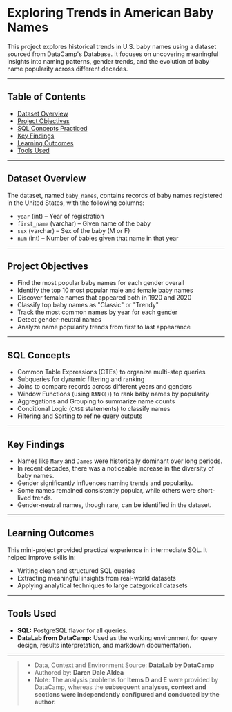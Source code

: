 ﻿# Exploring Trends in American Baby Names

This project explores historical trends in U.S. baby names using a dataset sourced from DataCamp's Database. It focuses on uncovering meaningful insights into naming patterns, gender trends, and the evolution of baby name popularity across different decades.

---

## Table of Contents

- [Dataset Overview](#dataset-overview)
- [Project Objectives](#project-objectives)
- [SQL Concepts Practiced](#sql-concepts-practiced)
- [Key Findings](#key-findings)
- [Learning Outcomes](#learning-outcomes)
- [Tools Used](#tools-used)

---

## Dataset Overview

The dataset, named `baby_names`, contains records of baby names registered in the United States, with the following columns:

- `year` (int) – Year of registration
- `first_name` (varchar) – Given name of the baby
- `sex` (varchar) – Sex of the baby (M or F)
- `num` (int) – Number of babies given that name in that year

---

## Project Objectives

- Find the most popular baby names for each gender overall
- Identify the top 10 most popular male and female baby names
- Discover female names that appeared both in 1920 and 2020
- Classify top baby names as "Classic" or "Trendy"
- Track the most common names by year for each gender
- Detect gender-neutral names
- Analyze name popularity trends from first to last appearance

---

## SQL Concepts

- Common Table Expressions (CTEs) to organize multi-step queries
- Subqueries for dynamic filtering and ranking
- Joins to compare records across different years and genders
- Window Functions (using `RANK()`) to rank baby names by popularity
- Aggregations and Grouping to summarize name counts
- Conditional Logic (`CASE` statements) to classify names
- Filtering and Sorting to refine query outputs

---

## Key Findings

- Names like `Mary` and `James` were historically dominant over long periods.
- In recent decades, there was a noticeable increase in the diversity of baby names.
- Gender significantly influences naming trends and popularity.
- Some names remained consistently popular, while others were short-lived trends.
- Gender-neutral names, though rare, can be identified in the dataset.

---

## Learning Outcomes

This mini-project provided practical experience in intermediate SQL. It helped improve skills in:

- Writing clean and structured SQL queries
- Extracting meaningful insights from real-world datasets
- Applying analytical techniques to large categorical datasets

---

## Tools Used

- **SQL:** PostgreSQL flavor for all queries.
- **DataLab from DataCamp:** Used as the working environment for query design, results interpretation, and markdown documentation.

---
> - Data, Context and Environment Source: **DataLab by DataCamp**
> - Authored by: **Daren Dale Aldea**
> - Note: The analysis problems for **Items D and E** were provided by DataCamp, whereas the **subsequent analyses, context and sections were independently configured and conducted by the author.**
